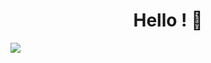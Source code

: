 <h1 align="center">Hello ! 👋</h1>
<img src="https://upload.wikimedia.org/wikipedia/commons/thumb/7/74/Cuculus_canorus_1.jpg/290px-Cuculus_canorus_1.jpg">

<!--
**propaan/propaan** is a ✨ _special_ ✨ repository because its `README.md` (this file) appears on your GitHub profile.

Here are some ideas to get you started:

- 🔭 I’m currently working on ...
- 🌱 I’m currently learning ...
- 👯 I’m looking to collaborate on ...
- 🤔 I’m looking for help with ...
- 💬 Ask me about ...
- 📫 How to reach me: ...
- 😄 Pronouns: ...
- ⚡ Fun fact: ...
-->
